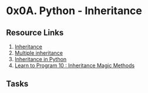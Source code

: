 # 0x0A. Python - Inheritance

## Resource Links

1. [Inheritance](https://docs.python.org/3/tutorial/classes.html#inheritance)
2. [Multiple inheritance](https://docs.python.org/3/tutorial/classes.html#multiple-inheritance)
3. [Inheritance in Python](https://www.geeksforgeeks.org/inheritance-in-python/)
4. [Learn to Program 10 : Inheritance Magic Methods](https://www.youtube.com/watch?v=d8kCdLCi6Lk)

## Tasks
